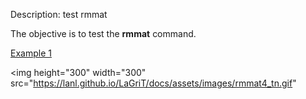 Description: test rmmat

The objective is to test the **rmmat** command.

[Example 1](description_rmmat.md)


<img height="300" width="300" src="https://lanl.github.io/LaGriT/docs/assets/images/rmmat4_tn.gif" 
